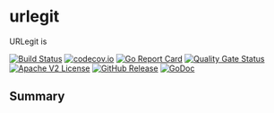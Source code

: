 # urlegit

URLegit is 

[![Build Status](https://github.com/xmidt-org/urlegit/actions/workflows/ci.yml/badge.svg)](https://github.com/xmidt-org/urlegit/actions/workflows/ci.yml)
[![codecov.io](http://codecov.io/github/xmidt-org/urlegit/coverage.svg?branch=main)](http://codecov.io/github/xmidt-org/urlegit?branch=main)
[![Go Report Card](https://goreportcard.com/badge/github.com/xmidt-org/urlegit)](https://goreportcard.com/report/github.com/xmidt-org/urlegit)
[![Quality Gate Status](https://sonarcloud.io/api/project_badges/measure?project=xmidt-org_urlegit&metric=alert_status)](https://sonarcloud.io/dashboard?id=xmidt-org_urlegit)
[![Apache V2 License](http://img.shields.io/badge/license-Apache%20V2-blue.svg)](https://github.com/xmidt-org/urlegit/blob/main/LICENSE)
[![GitHub Release](https://img.shields.io/github/release/xmidt-org/urlegit.svg)](CHANGELOG.md)
[![GoDoc](https://pkg.go.dev/badge/github.com/xmidt-org/urlegit)](https://pkg.go.dev/github.com/xmidt-org/urlegit)

## Summary


